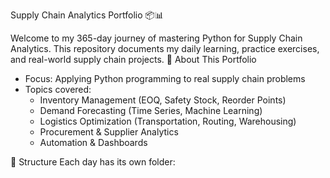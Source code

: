 Supply Chain Analytics Portfolio 📦📊

Welcome to my 365-day journey of mastering Python for Supply Chain Analytics.
This repository documents my daily learning, practice exercises, and real-world supply chain projects.
 📖 About This Portfolio
- Focus: Applying Python programming to real supply chain problems  
- Topics covered:  
  - Inventory Management (EOQ, Safety Stock, Reorder Points)  
  - Demand Forecasting (Time Series, Machine Learning)  
  - Logistics Optimization (Transportation, Routing, Warehousing)  
  - Procurement & Supplier Analytics  
  - Automation & Dashboards  

📂 Structure
Each day has its own folder:

